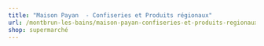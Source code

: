 ```yaml
---
title: "Maison Payan  - Confiseries et Produits régionaux"
url: /montbrun-les-bains/maison-payan-confiseries-et-produits-regionaux/
shop: supermarché
---
```

